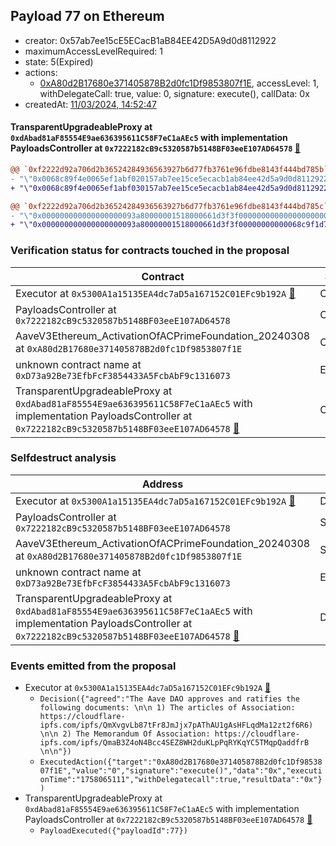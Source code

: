## Payload 77 on Ethereum

- creator: 0x57ab7ee15cE5ECacB1aB84EE42D5A9d0d8112922
- maximumAccessLevelRequired: 1
- state: 5(Expired)
- actions:
  - [0xA80d2B17680e371405878B2d0fc1Df9853807f1E](https://etherscan.io/tx/0xA80d2B17680e371405878B2d0fc1Df9853807f1E), accessLevel: 1, withDelegateCall: true, value: 0, signature: execute(), callData: 0x
- createdAt: [11/03/2024, 14:52:47](https://etherscan.io/tx/0xfed70f589a74001d0cc6395dff29ce618c68a946aced32a182eeecfd69ee727e)

#### TransparentUpgradeableProxy at `0xdAbad81aF85554E9ae636395611C58F7eC1aAEc5` with implementation PayloadsController at `0x7222182cB9c5320587b5148BF03eeE107AD64578` [:ghost:](https://github.com/bgd-labs/aave-address-book  "GovernanceV3Ethereum.PAYLOADS_CONTROLLER")

```diff
@@ `0xf2222d92a706d2b36524284936563927b6d77fb3761e96fdbe8143f444bd785b` raw  @@
- "\"0x0068c89f4e0065ef1abf020157ab7ee15ce5ecacb1ab84ee42d5a9d0d8112922\""
+ "\"0x0068c89f4e0065ef1abf030157ab7ee15ce5ecacb1ab84ee42d5a9d0d8112922\""

@@ `0xf2222d92a706d2b36524284936563927b6d77fb3761e96fdbe8143f444bd785c` raw  @@
- "\"0x000000000000000000093a80000001518000661d3f3f00000000000000000000\""
+ "\"0x000000000000000000093a80000001518000661d3f3f00000000000068c9f1d7\""

```
### Verification status for contracts touched in the proposal

| Contract | Status |
|---------|------------|
| Executor at `0x5300A1a15135EA4dc7aD5a167152C01EFc9b192A` [:ghost:](https://github.com/bgd-labs/aave-address-book  "AaveV2Ethereum.POOL_ADMIN") | Contract |
| PayloadsController at `0x7222182cB9c5320587b5148BF03eeE107AD64578` | Contract |
| AaveV3Ethereum_ActivationOfACPrimeFoundation_20240308 at `0xA80d2B17680e371405878B2d0fc1Df9853807f1E` | Contract |
| unknown contract name at `0xD73a92Be73EfbFcF3854433A5FcbAbF9c1316073` | EOA |
| TransparentUpgradeableProxy at `0xdAbad81aF85554E9ae636395611C58F7eC1aAEc5` with implementation PayloadsController at `0x7222182cB9c5320587b5148BF03eeE107AD64578` [:ghost:](https://github.com/bgd-labs/aave-address-book  "GovernanceV3Ethereum.PAYLOADS_CONTROLLER") | Contract |

### Selfdestruct analysis

| Address | Result |
|---------|------------|
| Executor at `0x5300A1a15135EA4dc7aD5a167152C01EFc9b192A` [:ghost:](https://github.com/bgd-labs/aave-address-book  "AaveV2Ethereum.POOL_ADMIN") | DelegateCall |
| PayloadsController at `0x7222182cB9c5320587b5148BF03eeE107AD64578` | Safe |
| AaveV3Ethereum_ActivationOfACPrimeFoundation_20240308 at `0xA80d2B17680e371405878B2d0fc1Df9853807f1E` | Safe |
| unknown contract name at `0xD73a92Be73EfbFcF3854433A5FcbAbF9c1316073` | Empty |
| TransparentUpgradeableProxy at `0xdAbad81aF85554E9ae636395611C58F7eC1aAEc5` with implementation PayloadsController at `0x7222182cB9c5320587b5148BF03eeE107AD64578` [:ghost:](https://github.com/bgd-labs/aave-address-book  "GovernanceV3Ethereum.PAYLOADS_CONTROLLER") | DelegateCall |

### Events emitted from the proposal

- Executor at `0x5300A1a15135EA4dc7aD5a167152C01EFc9b192A` [:ghost:](https://github.com/bgd-labs/aave-address-book  "AaveV2Ethereum.POOL_ADMIN")
  - `Decision({"agreed":"The Aave DAO approves and ratifies the following documents: \n\n 1) The articles of Association: https://cloudflare-ipfs.com/ipfs/QmXvgvLb87tFr8JmJjx7pAThAU1gAsHFLqdMa12zt2f6R6) \n\n 2) The Memorandum Of Association: https://cloudflare-ipfs.com/ipfs/QmaB3Z4oN4Bcc4SEZ8WH2duKLpPqRYKqYC5TMqpQaddfrB \n\n"})`
  - `ExecutedAction({"target":"0xA80d2B17680e371405878B2d0fc1Df9853807f1E","value":"0","signature":"execute()","data":"0x","executionTime":"1758065111","withDelegatecall":true,"resultData":"0x"})`
- TransparentUpgradeableProxy at `0xdAbad81aF85554E9ae636395611C58F7eC1aAEc5` with implementation PayloadsController at `0x7222182cB9c5320587b5148BF03eeE107AD64578` [:ghost:](https://github.com/bgd-labs/aave-address-book  "GovernanceV3Ethereum.PAYLOADS_CONTROLLER")
  - `PayloadExecuted({"payloadId":77})`
